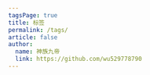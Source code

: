 ```yaml
---
tagsPage: true
title: 标签
permalink: /tags/
article: false
author: 
  name: 神族九帝
  link: https://github.com/wu529778790
---
```

